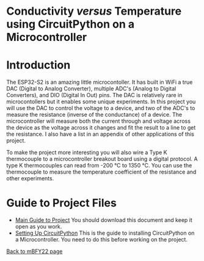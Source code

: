 # Conductivity *versus* Temperature using CircuitPython on a Microcontroller
# Introduction

The ESP32-S2 is an amazing little microcontoller. It has built in WiFi 
a true DAC (Digital to Analog Converter), multiple ADC's (Analog to
Digital Converters), and DIO (Digital In Out) pins.
The DAC is relatively rare in microcontollers but it
enables some unique experiments. In this project you will use the DAC to
control the voltage to a device, and two of the ADC's 
to measure the resistance (inverse of the conductance) of a device. 
The microcontroller will measure both the current through and voltage
across the device as the voltage across it changes and fit the result to
a line to get the resistance. I also have a list in an appendix of other 
applications of this project.

To make the project more interesting you will also wire a Type K
thermocouple to a microcontroller breakout board using a digital
protocol. A type K thermocouples can read from -200 °C to 1350 °C. You can
use the thermocouple to measure the temperature coefficient of the resistance and
other experiments.

# Guide to Project Files
- [Main Guide to Project](https://github.com/profhuster/mBFY22-Conductance/blob/19ab132cf7104593252cab7fcc826aaca93124e6/Conductivity-CircuitPython_22d.pdf) You should download 
this document and keep it open as you work.
- [Setting Up CircuitPython](https://github.com/profhuster/mBFY22-Conductance/blob/bd73491f5e60a5675a0e9d870f6eabee54c16e31/Setting_Up_CircuitPython_22a.pdf) This is the guide to installing 
CircuitPython on a Microcontroller. You need to do this before working on the project.

[Back to mBFY22 page](https://github.com/profhuster/mBFY22)

